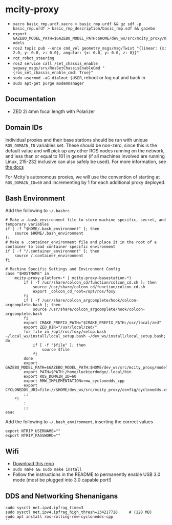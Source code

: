 # mcity-proxy

* `xacro basic_rmp.urdf.xacro > basic_rmp.urdf && gz sdf -p basic_rmp.urdf > basic_rmp_description/basic_rmp.sdf && gazebo`
* `export GAZEBO_MODEL_PATH=$GAZEBO_MODEL_PATH:$HOME/dev_ws/src/mcity_proxy/models`
* `ros2 topic pub --once cmd_vel geometry_msgs/msg/Twist "{linear: {x: 2.0, y: 0.0, z: 0.0}, angular: {x: 0.0, y: 0.0, z: 0}}"`
* `rqt_robot_steering`
* `ros2 service call /set_chassis_enable segway_msgs/srv/RosSetChassisEnableCmd "{ros_set_chassis_enable_cmd: True}"`
* `sudo usermod -aG dialout $USER`, reboot or log out and back in
* `sudo apt-get purge modemmanager`

## Documentation

* ZED 2i 4mm focal length with Polarizer

## Domain IDs

Individual proxies and their base stations should be run with unique `ROS_DOMAIN_ID` variables set. These should be non-zero, since this is the default value and will pick up any other ROS nodes running on the network, and less than or equal to 101 in general (if all machines involved are running Linux, 215-232 inclusive can also safely be used). For more information, see [the docs](https://docs.ros.org/en/dashing/Concepts/About-Domain-ID.html)

For Mcity's autonomous proxies, we will use the convention of starting at `ROS_DOMAIN_ID=60` and incrementing by 1 for each additional proxy deployed.

## Bash Environment

Add the following to `~/.bashrc`

```
# Make a .bash_environment file to store machine specific, secret, and temporary variables
if [ -f "$HOME/.bash_environment" ]; then
	source $HOME/.bash_environment
fi
# Make a .container_environment file and place it in the root of a container to load container specific environment
if [ -f "/.container_environment" ]; then
	source /.container_environment
fi

# Machine Specific Settings and Environment Config
case "$HOSTNAME" in
	mcity-proxy-platform-* | mcity-proxy-basestation-*)
		if [ -f /usr/share/colcon_cd/function/colcon_cd.sh ]; then
			source /usr/share/colcon_cd/function/colcon_cd.sh
			export _colcon_cd_root=/opt/ros/foxy
		fi
		if [ -f /usr/share/colcon_argcomplete/hook/colcon-argcomplete.bash ]; then
			source /usr/share/colcon_argcomplete/hook/colcon-argcomplete.bash
		fi
		export CMAKE_PREFIX_PATH="$CMAKE_PREFIX_PATH:/usr/local/zed"
		export ZED_DIR="/usr/local/zed/"
		for file in /opt/ros/foxy/setup.bash ~/local_ws/install/local_setup.bash ~/dev_ws/install/local_setup.bash; do
			if [ -f "$file" ]; then
				source $file
			fi
		done
		export GAZEBO_MODEL_PATH=$GAZEBO_MODEL_PATH:$HOME/dev_ws/src/mcity_proxy/models
		export PATH=$PATH:/home/luckierdodge/.local/bin
		export ROS_DOMAIN_ID=60
		export RMW_IMPLEMENTATION=rmw_cyclonedds_cpp
		export CYCLONEDDS_URI=file://$HOME/dev_ws/src/mcity_proxy/config/cyclonedds.xml
		;;
	*)
		:
		;;
esac
```

Add the following to `~/.bash_environment`, inserting the correct values

```
export NTRIP_USERNAME=""
export NTRIP_PASSWORD=""
```


## Wifi

* [Download this repo](https://github.com/RinCat/RTL88x2BU-Linux-Driver)
* `sudo make && sudo make install`
* Follow the instructions in the README to permanently enable USB 3.0 mode (most be plugged into 3.0 capable port!)


## DDS and Networking Shenanigans

```
sudo sysctl net.ipv4.ipfrag_time=3
sudo sysctl net.ipv4.ipfrag_high_thresh=134217728     # (128 MB)
sudo apt install ros-rolling-rmw-cyclonedds-cpp
``